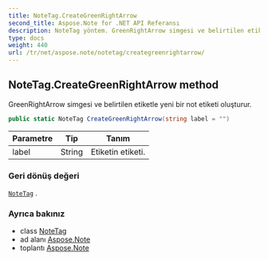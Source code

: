 ```yaml
---
title: NoteTag.CreateGreenRightArrow
second_title: Aspose.Note for .NET API Referansı
description: NoteTag yöntem. GreenRightArrow simgesi ve belirtilen etiketle yeni bir not etiketi oluşturur.
type: docs
weight: 440
url: /tr/net/aspose.note/notetag/creategreenrightarrow/
---
```

## NoteTag.CreateGreenRightArrow method

GreenRightArrow simgesi ve belirtilen etiketle yeni bir not etiketi oluşturur.

```csharp
public static NoteTag CreateGreenRightArrow(string label = "")
```

| Parametre | Tip | Tanım |
| --- | --- | --- |
| label | String | Etiketin etiketi. |

### Geri dönüş değeri

[`NoteTag`](../) .

### Ayrıca bakınız

* class [NoteTag](../)
* ad alanı [Aspose.Note](../../notetag/)
* toplantı [Aspose.Note](../../../)


